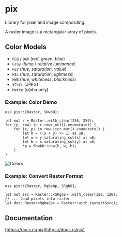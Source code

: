 # pix

Library for pixel and image compositing.

A raster image is a rectangular array of pixels.

## Color Models
* `RGB` / `BGR` (*red*, *green*, *blue*)
* `Gray` (*luma* / *relative luminance*)
* `HSV` (*hue*, *saturation*, *value*)
* `HSL` (*hue*, *saturation*, *lightness*)
* `HWB` (*hue*, *whiteness*, *blackness*)
* `YCbCr` (JPEG)
* `Matte` (*alpha* only)

### Example: Color Demo
```
use pix::{Raster, SHwb8};

let mut r = Raster::with_clear(256, 256);
for (y, row) in r.rows_mut().enumerate() {
    for (x, p) in row.iter_mut().enumerate() {
        let h = ((x + y) >> 1) as u8;
        let w = y.saturating_sub(x) as u8;
        let b = x.saturating_sub(y) as u8;
        *p = SHwb8::new(h, w, b);
    }
}
```

![Colors](https://raw.githubusercontent.com/DougLau/pix/master/res/colors.png)

### Example: Convert Raster Format
```
use pix::{Raster, Rgba8p, SRgb8};

let mut src = Raster::<SRgb8>::with_clear(120, 120);
// ... load pixels into raster
let dst: Raster<Rgba8p> = Raster::with_raster(&src);
```

## Documentation
[https://docs.rs/pix](https://docs.rs/pix)
